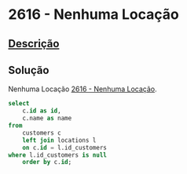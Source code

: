 # 2616 - Nenhuma Locação

## [Descrição](https://judge.beecrowd.com/pt/problems/view/2616)

## Solução

Nenhuma Locação [2616 - Nenhuma Locação](../2616/README.md).

```sql
select
    c.id as id,
    c.name as name
from
    customers c
    left join locations l
    on c.id = l.id_customers
where l.id_customers is null
    order by c.id;
```
